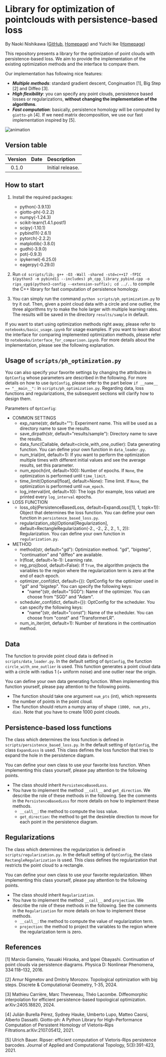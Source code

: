 # Library for optimization of pointclouds with persistence-based loss

By Naoki Nishikawa ([GitHub](https://github.com/git-westriver), [Homepage](https://sites.google.com/view/n-nishikawa))
and Yuichi Ike ([Homepage](https://sites.google.com/view/yuichi-ike))

This repository presents a library for the optimization of point clouds with persistence-based loss.
We aim to provide the implementation of the existing optimization methods and the interface to compare them.

Our implementation has following nice features:
- ***Multiple methods***: standard gradient descent, Conginuation [1], Big Step [2] and Diffeo [3].
- ***High flexibility***: you can specify any point clouds, persistence based losses or regularizations, **without changing the implementation of the algorithms**.
- ***Fast computation***: basically, persistence homology will be computed by `giotto-ph` [4]. 
If we need matrix decomposition, we use our fast implementation inspired by [5].

![animation](https://github.com/git-westriver/benchmark_ph_optimization/assets/64912615/3544b12f-b9f9-4d85-90c4-eae94d77e481)

## Version table

| Version | Date | Description |
|:---:|:---:|:---|
| 0.1.0 |  | Initial release. |

## How to start

1. Install the required packages:  <!-- We mainly require the following:-->
    - python(-3.9.13)
    - giotto-ph(-0.2.2)
    - numpy(-1.24.3)
    - scikit-learn(1.4.1.post1)
    - scipy(-1.10.1)
    - pybind11(-2.6.1)
    - pytorch(-2.2.2)
    - matplotlib(-3.8.0)
    - gudhi(-3.9.0)
    - pot(-0.9.3)
    - ipykernel(-6.25.0)
    - eagerpy(-0.29.0)
    
    <!-- Please refer to `ph_opt_public.yaml` for the detailed package requirements. -->

2. Run `cd scripts/lib; g++ -O3 -Wall -shared -std=c++17 -fPIC $(python3 -m pybind11 --includes) ph_cpp_library_pybind.cpp -o rips_cpp$(python3-config --extension-suffix); cd ../..` to compile the C++ library for fast computation of persistence homology.

3. You can simply run the command `python scripts/ph_optimization.py` to try it out.
Then, given a point cloud data with a circle and one outlier, the three algorithms try to make the hole larger with multiple learning rates.
The results will be saved in the directory `results/sample` in default.

If you want to start using optimization methods right away, please refer to `notebooks/basic_usage.ipynb` for usage examples. 
If you want to learn about the interface for comparing implemented optimization methods, please refer to `notebooks/interface_for_comparison.ipynb`. 
For more details about the implementation, please see the following explanation.

## Usage of `scripts/ph_optimization.py`

You can also specify your favorite settings by changing the attributes in `OptConfig` whose parameters are described in the following.
For more details on how to use `OptConfig`, please refer to the part below `if __name__ == "__main__":` in `scripts/ph_optimization.py`.
Regarding data, loss functions and regularizations, the subsequent sections will clarify how to design them.

Parameters of `OptConfig`:
- COMMON SETTINGS
    - exp_name(str, default=""): Experiment name. This will be used as a directory name to save the results.
    - save_dirpath(str, default="results/sample"): Directory name to save the results.
    - data_func(Callable, default=circle_with_one_outlier): Data generating function. You can define your own function in `data_loader.py`.
    - num_trial(int, default=1): If you want to perform the optimization multiple times with different initial values and see the average results, set this parameter.
    - num_epoch(int, default=100): Number of epochs. If `None`, the optimization is performed until `time_limit`.
    - time_limit(Optional[float], default=None): Time limit. If `None`, the optimization is performed until `num_epoch`.
    - log_interval(int, default=10): The logs (for example, loss value) are printed every `log_interval` epochs.
- LOSS FUNCTION
    - loss_obj(PersistenceBasedLoss, default=ExpandLoss([1], 1, topk=1)): 
        Object that determines the loss function. You can define your own function in `persistence_based_loss.py`.
    - regularization_obj(Optional[Regularization], default=RectangleRegularization(-2., -2., 2., 2., 1., 2)): 
        Regularization. You can define your own function in `regularization.py`.
- METHOD
    - method(str, default="gd"): Optimization method. "gd", "bigstep", "continuation" and "diffeo" are available.
    - lr(float, default=1e-1): Learning rate.
    - reg_proj(bool, default=False): 
        If `True`, the algorithm projects the variables to the region where the regularization term is zero at the end of each epoch.
    - optimizer_conf(dict, default={}): OptConfig for the optimizer used in "gd" and "bigstep". You can specify the following keys:
        - "name"(str, default="SGD"): Name of the optimizer. You can choose from "SGD" and "Adam".
    - scheduler_conf(dict, default={}): OptConfig for the scheduler. You can specify the following keys:
        - "name"(str, default="const"): Name of the scheduler. You can choose from "const" and "TransformerLR".
    - num_in_iter(int, default=1): Number of iterations in the continuation method.

## Data

The function to provide point cloud data is defined in `scripts/data_loader.py`.
In the default setting of `OptConfig`, the function `circle_with_one_outlier` is used.
This function generates a point cloud data with a circle with radius 1 (+ uniform noise) and one outlier near the origin.

You can define your own data generating function.
When implementing this function yourself, please pay attention to the following points.
- The function should take one argument `num_pts` (int), which represents the number of points in the point cloud.
- The function should return a numpy array of shape `(1000, num_pts, dim)`.
Note that you have to create 1000 point clouds.

## Persistence-based loss functions

The class which determines the loss function is defined in `scripts/persistence_based_loss.py`.
In the default setting of `OptConfig`, the class `ExpandLoss` is used.
This class defines the loss function that tries to expand the hole in the persistence diagram.

You can define your own class to use your favorite loss function.
When implementing this class yourself, please pay attention to the following points.
- The class should inherit `PersistenceBasedLoss`.
- You have to implement the method `__call__` and `get_direction`. 
We describe the role of these methods in the following.
See the comments in the `PersistenceBasedLoss` for more details on how to implement these methods.
    - `__call__`: the method to compute the loss value.
    - `get_direction`: the method to get the desireble direction to move for each point in the persistence diagram. 

## Regularizations

The class which determines the regularization is defined in `scripts/regularization.py`.
In the default setting of `OptConfig`, the class `RectangleRegularization` is used.
This class defines the regularization that restricts the point cloud to a rectangle.

You can define your own class to use your favorite regularization.
When implementing this class yourself, please pay attention to the following points.
- The class should inherit `Regularization`.
- You have to implement the method `__call__` and `projection`. 
We describe the role of these methods in the following.
See the comments in the `Regularization` for more details on how to implement these methods.
    - `__call__`: the method to compute the value of regularization term.
    - `projection`: the method to project the variables to the region where the regularization term is zero. 

## References

[1] Marcio Gameiro, Yasuaki Hiraoka, and Ippei Obayashi. Continuation of point clouds via persistence diagrams. Physica D: Nonlinear Phenomena, 334:118–132, 2016.

[2] Arnur Nigmetov and Dmitriy Morozov. Topological optimization with big steps. Discrete & Computational Geometry, 1-35, 2024.

[3] Mathieu Carrière, Marc Theveneau, Théo Lacombe. Diffeomorphic interpolation for efficient persistence-based topological optimization. arXiv:2405.18820, 2024.

[4] Julián Burella Pérez, Sydney Hauke, Umberto Lupo, Matteo Caorsi, Alberto Dassatti. Giotto-ph: A Python Library for High-Performance Computation of Persistent Homology of Vietoris–Rips Filtrations.arXiv:2107.05412, 2021.

[5] Ulrich Bauer. Ripser: efficient computation of Vietoris-Rips persistence barcodes. Journal of Applied and Computational Topology, 5(3):391-423, 2021.

<!-- 
## Remaining Tasks
- [ ] Implement Gradient Sampling ...?
- [ ] Improve continuation: reimplement the update as a gradient step of auxiliary loss so that the regularization term is treated properly. 
- [ ] Add Diffeo to notebooks/interface_for_comparison.ipynb
-->